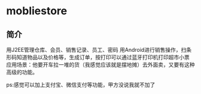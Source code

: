 # mobliestore
## 简介
用J2EE管理仓库、会员、销售记录、员工、密码
用Android进行销售操作，扫条形码知道物品以及价格等，生成订单，按打印可以通过蓝牙打印机打印超市小票
应用场景：他要开车拉一堆的货（我感觉应该就是摆地摊）去外面卖，又要有这种高级的功能。

ps:感觉可以加上支付宝、微信支付等功能，甲方没说我就不加了
